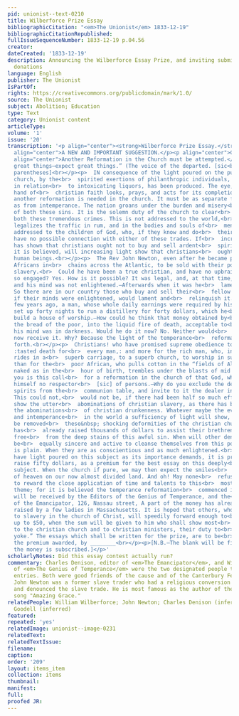 ```yaml
---
pid: unionist--text-0210
title: Wilberforce Prize Essay
bibliographicCitation: "<em>The Unionist</em> 1833-12-19"
bibliographicCitationRepublished: 
fullIssueSequenceNumber: 1833-12-19 p.04.56
creator: 
dateCreated: '1833-12-19'
description: Announcing the Wilberforce Essay Prize, and inviting submissions and
  donations
language: English
publisher: The Unionist
IsPartOf: 
rights: https://creativecommons.org/publicdomain/mark/1.0/
source: The Unionist
subject: Abolition; Education
type: Text
category: Unionist content
articleType: 
volume: '1'
issue: '20'
transcription: '<p align="center"><strong>Wilberforce Prize Essay.</strong></p><p
  align="center">A NEW AND IMPORTANT SUGGESTION.</p><p align="center">CHRISTIAN SLAVERY.</p><p
  align="center">Another Reformation in the Church must be attempted.</p><p align="center">  “Attempt
  great things—expect great things.” (The voice of the departed. [sic<br>  no close
  parentheses]<br></p><p>  IN consequence of the light poured on the public, and the
  church, by the<br>  spirited exertions of philanthropic individuals, a great change,
  in relation<br>  to intoxicating liquors, has been produced. The eye, heart, and
  hand of<br>  christian faith looks, prays, and acts for its completion.<br></p><p>  But
  another reformation is needed in the church. It must be as separate from<br>  slavery,
  as from intemperance. The nation groans under the burden and misery<br>  and guilt
  of both these sins. It is the solemn duty of the church to clear<br>  itself from
  both these tremendous crimes. This is not addressed to the world,<br>  for the world
  legalizes the traffic in rum, and in the bodies and souls of<br>  men. But it is
  addressed to the children of God, who, if they know and do<br>  their duty, can
  have no possible connection with either of these trades. If<br>  increasing light
  has shown that christians ought not to buy and sell ardent<br>  spirits, much more
  it is believed, will increasing light show that christians<br>  ought not to buy
  human beings.<br></p><p>  The Rev John Newton, even after he became pious, transported
  Africans in<br>  chains across the Atlantic, to be sold with their posterity into
  slavery.<br>  Could he have been a true christian, and have no upbraidings of conscience<br>  while
  so engaged? Yes. How is it possible? It was legal, and, at that time,<br>  honorable,
  and his mind was not enlightened.—Afterwards when it was he<br>  lamented his error.
  So there are in our country those who buy and sell their<br>  fellow beings, who,
  if their minds were enlightened, would lament and<br>  relinquish it.<br></p><p>  A
  few years ago, a man, whose whole daily earnings were required by his<br>  family,
  set up forty nights to run a distillery for forty dollars, which he<br>  gave to
  build a house of worship.—How could he think that money obtained by<br>  changing
  the bread of the poor, into the liquid fire of death, acceptable to<br>  God? Because
  his mind was in darkness. Would he do it now? No. Neither would<br>  the church
  now receive it. Why? Because the light of the temperance<br>  reformation has burst
  forth.<br></p><p>  Christians! who have promised supreme obedience to Him, that
  :tasted death for<br>  every man,: and more for the rich man, who, in a superb dress,
  rides in a<br>  superb carriage, to a superb church, to worship in superb style,
  than for the<br>  poor African, who pulls cotton in the “fields of Alabama, and
  naked as in the<br>  hour of birth, trembles under the blasts of mid winter”—on
  you is this call<br>  for a reformation in the church of that God, who declares
  himself no respector<br>  [sic] of persons.—Why do you exclude the dealer in ardent
  spirits from the<br>  communion table, and invite to it the dealer in human flesh?
  This could not,<br>  would not be, if there had been half so much effort made to
  show the utter<br>  abominations of christian slavery, as there has been to show
  the abominations<br>  of christian drunkenness. Whatever maybe the event of slavery
  and intemperance<br>  in the world a sufficiency of light will show, and cause to
  be removed<br>  these&nbsp; shocking deformities of the christian church. One denomination
  has<br>  already raised thousands of dollars to assist their brethren in becoming
  free<br>  from the deep stains of this awful sin. When will other denominations
  be<br>  equally sincere and active to cleanse themselves from this pollution? The<br>  answer
  is plain. When they are as conscientious and as much enlightened.<br></p><p>  To
  have light poured on this subject as its importance demands, it is proposed<br>  to
  raise fifty dollars, as a premium for the best essay on this deeply<br>  interesting
  subject. When the church if pure, we may then expect the smiles<br>  and approbation
  of heaven on our now almost divided land. And oh! May none<br>  refuse their mite
  to reward the close application of time and talents to this<br>  most vitally important
  theme; for it is believed the temperance reformation<br>  commenced in this way.<br></p><p>  Donations
  will be received by the Editors of the Genius of Temperance, and the<br>  Editor
  of the Emancipator, 126, Nassau street, A part of the money has already<br>  been
  raised by a few ladies in Massachusetts. It is hoped that others, who are<br>  opposed
  to slavery in the church of Christ, will speedily forward enough to<br>  make it
  up to $50, when the sum will be given to him who shall show most<br>  conclusively
  to the christian church and to christian ministers, their duty to<br>  “Break every
  yoke.” The essays which shall be written for the prize, are to be<br>  judged, and
  the premium awarded, by ________<br></p><p>[N.B.—The blank will be filled, when
  the money is subscribed.]</p>'
scholarlyNotes: Did this essay contest actually run?
commentary: Charles Denison, editor of <em>The Emancipator</em>, and William Goodell
  of <em>The Genius of Temperance</em> were the two designated people to whom to send
  entries. Both were good friends of the cause and of the Canterbury Female Academy.
  John Newton was a former slave trader who had a religious conversion to Christianity,
  and denounced the slave trade. He is most famous as the author of the words to the
  song "Amazing Grace."
relatedPeople: William Wilberforce; John Newton; Charles Denison (inferred); William
  Goodell (inferred)
featured: 
repeated: 'yes'
relatedImage: unionist--image-0231
relatedText: 
relatedTextIssue: 
filename: 
caption: 
order: '209'
layout: items_item
collection: items
thumbnail: 
manifest: 
full: 
proofed JR: 
---
```

